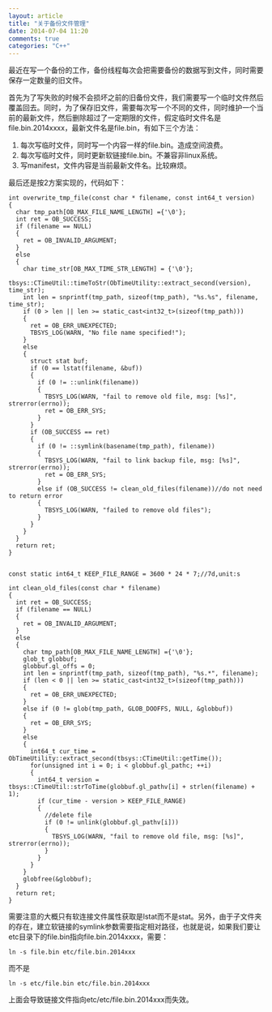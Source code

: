 ```yaml
---
layout: article
title: "关于备份文件管理"
date: 2014-07-04 11:20
comments: true
categories: "C++"
---
```


  最近在写一个备份的工作，备份线程每次会把需要备份的数据写到文件，同时需要保存一定数量的旧文件。

  首先为了写失败的时候不会损坏之前的旧备份文件，我们需要写一个临时文件然后覆盖回去。同时，为了保存旧文件，需要每次写一个不同的文件，同时维护一个当前的最新文件，然后删除超过了一定期限的文件，假定临时文件名是file.bin.2014xxxx，最新文件名是file.bin，有如下三个方法：

  1. 每次写临时文件，同时写一个内容一样的file.bin。造成空间浪费。
  2. 每次写临时文件，同时更新软链接file.bin。不兼容非linux系统。
  3. 写manifest，文件内容是当前最新文件名。比较麻烦。

  最后还是按2方案实现的，代码如下：

<!--more-->

	int overwrite_tmp_file(const char * filename, const int64_t version)
	{
	  char tmp_path[OB_MAX_FILE_NAME_LENGTH] ={'\0'};
	  int ret = OB_SUCCESS;
	  if (filename == NULL)
	  {
	    ret = OB_INVALID_ARGUMENT;
	  }
	  else
	  {
	    char time_str[OB_MAX_TIME_STR_LENGTH] = {'\0'};
	    tbsys::CTimeUtil::timeToStr(ObTimeUtility::extract_second(version), time_str);
	    int len = snprintf(tmp_path, sizeof(tmp_path), "%s.%s", filename, time_str);
	    if (0 > len || len >= static_cast<int32_t>(sizeof(tmp_path)))
	    {
	      ret = OB_ERR_UNEXPECTED;
	      TBSYS_LOG(WARN, "No file name specified!");
	    }
	    else
	    {
	      struct stat buf;
	      if (0 == lstat(filename, &buf))
	      {
	        if (0 != ::unlink(filename))
	        {
	          TBSYS_LOG(WARN, "fail to remove old file, msg: [%s]", strerror(errno));
	          ret = OB_ERR_SYS;
	        }
	      }
	      if (OB_SUCCESS == ret)
	      {
	        if (0 != ::symlink(basename(tmp_path), filename))
	        {
	          TBSYS_LOG(WARN, "fail to link backup file, msg: [%s]", strerror(errno));
	          ret = OB_ERR_SYS;
	        }
	        else if (OB_SUCCESS != clean_old_files(filename))//do not need to return error
	        {
	          TBSYS_LOG(WARN, "failed to remove old files");
	        }
	      }
	    }
	  }
	  return ret;
	}

	
	const static int64_t KEEP_FILE_RANGE = 3600 * 24 * 7;//7d,unit:s

	int clean_old_files(const char * filename)
	{
	  int ret = OB_SUCCESS;
	  if (filename == NULL)
	  {
	    ret = OB_INVALID_ARGUMENT;
	  }
	  else
	  {
	    char tmp_path[OB_MAX_FILE_NAME_LENGTH] ={'\0'};
	    glob_t globbuf;
	    globbuf.gl_offs = 0;
	    int len = snprintf(tmp_path, sizeof(tmp_path), "%s.*", filename);
	    if (len < 0 || len >= static_cast<int32_t>(sizeof(tmp_path)))
	    {
	      ret = OB_ERR_UNEXPECTED;
	    }
	    else if (0 != glob(tmp_path, GLOB_DOOFFS, NULL, &globbuf))
	    {
	      ret = OB_ERR_SYS;
	    }
	    else
	    {
	      int64_t cur_time = ObTimeUtility::extract_second(tbsys::CTimeUtil::getTime());
	      for(unsigned int i = 0; i < globbuf.gl_pathc; ++i)
	      {
	        int64_t version = tbsys::CTimeUtil::strToTime(globbuf.gl_pathv[i] + strlen(filename) + 1);
	        if (cur_time - version > KEEP_FILE_RANGE)
	        {
	          //delete file
	          if (0 != unlink(globbuf.gl_pathv[i]))
	          {
	            TBSYS_LOG(WARN, "fail to remove old file, msg: [%s]", strerror(errno));
	          }
	        }
	      }
	    }
	    globfree(&globbuf);
	  }
	  return ret;
	}
  
  需要注意的大概只有软连接文件属性获取是lstat而不是stat。另外，由于子文件夹的存在，建立软链接的symlink参数需要指定相对路径，也就是说，如果我们要让etc目录下的file.bin指向file.bin.2014xxxx，需要：

	ln -s file.bin etc/file.bin.2014xxx

  而不是

	ln -s etc/file.bin etc/file.bin.2014xxx  
  
  上面会导致链接文件指向etc/etc/file.bin.2014xxx而失效。